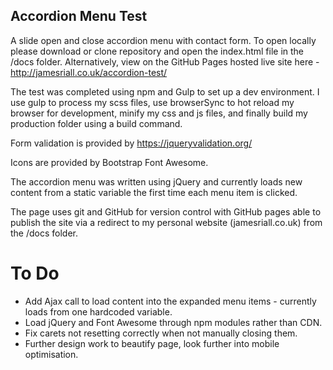## Accordion Menu Test

A slide open and close accordion menu with contact form. To open locally please download or clone repository and open the index.html file in the /docs folder. Alternatively, view on the GitHub Pages hosted live site here - http://jamesriall.co.uk/accordion-test/

The test was completed using npm and Gulp to set up a dev environment. I use gulp to process my scss files, use browserSync to hot reload my browser for development, minify my css and js files, and finally build my production folder using a build command.

Form validation is provided by https://jqueryvalidation.org/

Icons are provided by Bootstrap Font Awesome.

The accordion menu was written using jQuery and currently loads new content from a static variable the first time each menu item is clicked.

The page uses git and GitHub for version control with GitHub pages able to publish the site via a redirect to my personal website (jamesriall.co.uk) from the /docs folder.

# To Do

- Add Ajax call to load content into the expanded menu items - currently loads from one hardcoded variable.
- Load jQuery and Font Awesome through npm modules rather than CDN.
- Fix carets not resetting correctly when not manually closing them.
- Further design work to beautify page, look further into mobile optimisation.